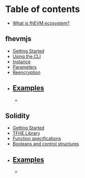 # Table of contents

- [What is fhEVM ecosystem?](README.md)

## fhevmjs

- [Getting Started](sdk/getting_started.md)
- [Using the CLI](sdk/cli.md)
- [Instance](sdk/instance.md)
- [Parameters](sdk/parameters.md)
- [Reencryption](sdk/reencryption.md)
- [Examples](sdk/examples.md)
  -
  -

## Solidity

- [Getting Started](solidity/getting_started.md)
- [TFHE Library](solidity/library.md)
- [Function specifications](solidity/functions.md)
- [Booleans and control structures](solidity/requires.md)
- [Examples](solidity/examples.md)
  -
  -
